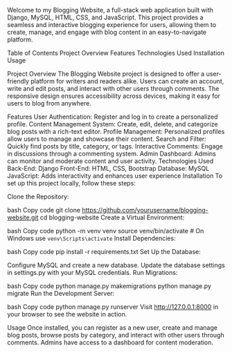 Welcome to my Blogging Website, a full-stack web application built with Django, MySQL, HTML, CSS, and JavaScript. This project provides a seamless and interactive blogging experience for users, allowing them to create, manage, and engage with blog content in an easy-to-navigate platform.

Table of Contents
Project Overview
Features
Technologies Used
Installation
Usage

Project Overview
The Blogging Website project is designed to offer a user-friendly platform for writers and readers alike. Users can create an account, write and edit posts, and interact with other users through comments. The responsive design ensures accessibility across devices, making it easy for users to blog from anywhere.

Features
User Authentication: Register and log in to create a personalized profile.
Content Management System: Create, edit, delete, and categorize blog posts with a rich-text editor.
Profile Management: Personalized profiles allow users to manage and showcase their content.
Search and Filter: Quickly find posts by title, category, or tags.
Interactive Comments: Engage in discussions through a commenting system.
Admin Dashboard: Admins can monitor and moderate content and user activity.
Technologies Used
Back-End: Django
Front-End: HTML, CSS, Bootstrap
Database: MySQL
JavaScript: Adds interactivity and enhances user experience
Installation
To set up this project locally, follow these steps:

Clone the Repository:

bash
Copy code
git clone https://github.com/yourusername/blogging-website.git
cd blogging-website
Create a Virtual Environment:

bash
Copy code
python -m venv venv
source venv/bin/activate   # On Windows use `venv\Scripts\activate`
Install Dependencies:

bash
Copy code
pip install -r requirements.txt
Set Up the Database:

Configure MySQL and create a new database.
Update the database settings in settings.py with your MySQL credentials.
Run Migrations:

bash
Copy code
python manage.py makemigrations
python manage.py migrate
Run the Development Server:

bash
Copy code
python manage.py runserver
Visit http://127.0.0.1:8000 in your browser to see the website in action.

Usage
Once installed, you can register as a new user, create and manage blog posts, browse posts by category, and interact with other users through comments. Admins have access to a dashboard for content moderation.
